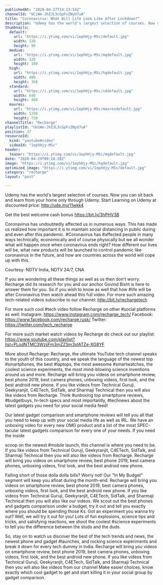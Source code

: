 ```yaml
---
publishedAt: "2020-04-27T14:23:54Z"
channelId: "UCiWe-JhZJL3cGpFsZNyU7uA"
title: "Coronavirus: What Will Life Look Like After Lockdown?"
description: "Udemy has the world's largest selection of courses. Now you can sit back and learn from your home only through Udemy. Start Learning on Udemy at discounted price: http://ude.my/11wkk4\n\nGet the best welcome cash bonus https://bit.ly/3hPHV3B\n\nCoronavirus has undoubtedly affected us in numerous ways. This has made us realized how important it is to maintain social distancing in public during and even after this pandemic. #Coronavirus has #affected people in many ways technically, economically and of course physically but we all wonder what will happen once when coronavirus ends right? How different our lives will be, what new products will be launched to control pandemic like coronavirus in the future, and how are countries across the world will cope up with this.\n\nCourtesy: NDTV India, NDTV 24/7, CNA\n\nIf you are wondering all these things as well as us then don't worry. Recharge did its research for you and our anchor Govind Bisht is here to answer them for you. So if you wish to know as well that how #life will be after Coronavirus then watch ahead this full video. For more such amazing tech-related videos subscribe to our channel: http://bit.ly/rechargetech\n\nFor more such cool #tech video follow Recharge on other #social platforms as well: Instagram: https://www.instagram.com/recharge_tech/ Facebook: https://www.facebook.com/recharge.rusk/ Twitter: https://twitter.com/tech_recharge\n\nFor more such market watch videos by Recharge do check out our playlist: https://www.youtube.com/playlist?list=PLodNTMC3WzjjFm3mZZSm3xIATZe-XG8YF\n\nMore about Recharge: Recharge, the ultimate YouTube tech channel speaks to the youth of this country, and we speak the language of the newest top #smartphones, the best #laptops, the most awesome #smartwatches, the coolest science experiments, the most mind-blowing science inventions around us and more. Recharge will bring you videos on smartphone review, best phone 2019, best camera phones, unboxing videos, first look, and the best android new phone. If you like videos from Technical Guruji, Geekyranjit, C4ETech, SidTalk, and Sharmaji Technical then you will also like videos from Recharge. Think #unboxing top smartphone reviews, #budgetbuys, hi-tech specs and most importantly, #technews about the latest gadgets you need for your social media feed!\n\nOur latest gadget comparison and smartphone reviews will tell you all that you need to keep up with your social media life as well as IRL. We have an unboxing video for every new OMG product and a list of the most SPEC-tacular latest gadgets comparison for every one of your needs. If you need the inside\n\nscoop on the newest #mobile launch, this channel is where you need to be. If you like videos from Technical Guruji, Geekyranjit, C4ETech, SidTalk, and Sharmaji Technical then you will also like videos from Recharge. Recharge will bring you videos on smartphone review, best phone 2019, best camera phones, unboxing videos, first look, and the best android new phone.\n\nFalling short of those dolla dolla bills? Worry not! Our \"In My Budget\" segment will keep you afloat during the month-end. Recharge will bring you videos on smartphone review, best phone 2019, best camera phones, unboxing videos, first look, and the best android new phone. If you like videos from Technical Guruji, Geekyranjit, C4ETech, SidTalk, and Sharmaji Technical then you will also like our videos. We scout out the best phones and gadgets comparison under a budget, try it out and tell you exactly where you should be spending those Ks. Got an experiment you wanna try out? Well, we will try it out for you! Lots of fun explosions, science tips and tricks, and satisfying reactions, we shoot the coolest #science experiments to tell you the difference between the studs and the duds.\n\nSo, stay on to watch us discover the best of the tech trends and news, the newest phone and gadget #launches, and rocking science experiments and break it down for every tech dummy in India. Recharge will bring you videos on smartphone review, best phone 2019, best camera phones, unboxing videos, first look, and the best android new phone. If you like videos from Technical Guruji, Geekyranjit, C4ETech, SidTalk, and Sharmaji Technical then you will also like videos from our channel Make easier choices, know exactly which cool gadget to get and start killing it in your social group by gadget comparison."
thumbnails:
  default:
    url: "https://i.ytimg.com/vi/1ephHjy-MSc/default.jpg"
    width: 120
    height: 90
  medium:
    url: "https://i.ytimg.com/vi/1ephHjy-MSc/mqdefault.jpg"
    width: 320
    height: 180
  high:
    url: "https://i.ytimg.com/vi/1ephHjy-MSc/hqdefault.jpg"
    width: 480
    height: 360
  standard:
    url: "https://i.ytimg.com/vi/1ephHjy-MSc/sddefault.jpg"
    width: 640
    height: 480
  maxres:
    url: "https://i.ytimg.com/vi/1ephHjy-MSc/maxresdefault.jpg"
    width: 1280
    height: 720
channelTitle: "Recharge"
playlistId: "UUiWe-JhZJL3cGpFsZNyU7uA"
position: 37
resourceId:
  kind: "youtube#video"
  videoId: "1ephHjy-MSc"
header:
  teaser: "https://i.ytimg.com/vi/1ephHjy-MSc/mqdefault.jpg"
date: "2020-04-29T09:10:20Z"
image: "https://i.ytimg.com/vi/1ephHjy-MSc/hqdefault.jpg"
optimized_image: "https://i.ytimg.com/vi/1ephHjy-MSc/default.jpg"
category: "recharge"
layout: "post"

---
```

Udemy has the world's largest selection of courses. Now you can sit back and learn from your home only through Udemy. Start Learning on Udemy at discounted price: http://ude.my/11wkk4

Get the best welcome cash bonus https://bit.ly/3hPHV3B

Coronavirus has undoubtedly affected us in numerous ways. This has made us realized how important it is to maintain social distancing in public during and even after this pandemic. #Coronavirus has #affected people in many ways technically, economically and of course physically but we all wonder what will happen once when coronavirus ends right? How different our lives will be, what new products will be launched to control pandemic like coronavirus in the future, and how are countries across the world will cope up with this.

Courtesy: NDTV India, NDTV 24/7, CNA

If you are wondering all these things as well as us then don't worry. Recharge did its research for you and our anchor Govind Bisht is here to answer them for you. So if you wish to know as well that how #life will be after Coronavirus then watch ahead this full video. For more such amazing tech-related videos subscribe to our channel: http://bit.ly/rechargetech

For more such cool #tech video follow Recharge on other #social platforms as well: Instagram: https://www.instagram.com/recharge_tech/ Facebook: https://www.facebook.com/recharge.rusk/ Twitter: https://twitter.com/tech_recharge

For more such market watch videos by Recharge do check out our playlist: https://www.youtube.com/playlist?list=PLodNTMC3WzjjFm3mZZSm3xIATZe-XG8YF

More about Recharge: Recharge, the ultimate YouTube tech channel speaks to the youth of this country, and we speak the language of the newest top #smartphones, the best #laptops, the most awesome #smartwatches, the coolest science experiments, the most mind-blowing science inventions around us and more. Recharge will bring you videos on smartphone review, best phone 2019, best camera phones, unboxing videos, first look, and the best android new phone. If you like videos from Technical Guruji, Geekyranjit, C4ETech, SidTalk, and Sharmaji Technical then you will also like videos from Recharge. Think #unboxing top smartphone reviews, #budgetbuys, hi-tech specs and most importantly, #technews about the latest gadgets you need for your social media feed!

Our latest gadget comparison and smartphone reviews will tell you all that you need to keep up with your social media life as well as IRL. We have an unboxing video for every new OMG product and a list of the most SPEC-tacular latest gadgets comparison for every one of your needs. If you need the inside

scoop on the newest #mobile launch, this channel is where you need to be. If you like videos from Technical Guruji, Geekyranjit, C4ETech, SidTalk, and Sharmaji Technical then you will also like videos from Recharge. Recharge will bring you videos on smartphone review, best phone 2019, best camera phones, unboxing videos, first look, and the best android new phone.

Falling short of those dolla dolla bills? Worry not! Our "In My Budget" segment will keep you afloat during the month-end. Recharge will bring you videos on smartphone review, best phone 2019, best camera phones, unboxing videos, first look, and the best android new phone. If you like videos from Technical Guruji, Geekyranjit, C4ETech, SidTalk, and Sharmaji Technical then you will also like our videos. We scout out the best phones and gadgets comparison under a budget, try it out and tell you exactly where you should be spending those Ks. Got an experiment you wanna try out? Well, we will try it out for you! Lots of fun explosions, science tips and tricks, and satisfying reactions, we shoot the coolest #science experiments to tell you the difference between the studs and the duds.

So, stay on to watch us discover the best of the tech trends and news, the newest phone and gadget #launches, and rocking science experiments and break it down for every tech dummy in India. Recharge will bring you videos on smartphone review, best phone 2019, best camera phones, unboxing videos, first look, and the best android new phone. If you like videos from Technical Guruji, Geekyranjit, C4ETech, SidTalk, and Sharmaji Technical then you will also like videos from our channel Make easier choices, know exactly which cool gadget to get and start killing it in your social group by gadget comparison.